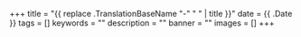 +++
title =  "{{ replace .TranslationBaseName "-" " " | title }}"
date = {{ .Date }}
tags = []
keywords = ""
description = ""
banner = ""
images = []
+++
